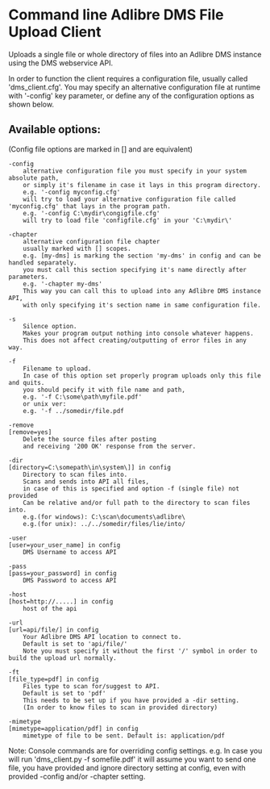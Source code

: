 # Command line Adlibre DMS File Upload Client

Uploads a single file or whole directory of files into an Adlibre DMS instance using the DMS webservice API.

In order to function the client requires a configuration file, usually called 'dms_client.cfg'.
You may specify an alternative configuration file at runtime with '-config' key parameter, or define any of the configuration options as shown below.

## Available options:

(Config file options are marked in [] and are equivalent)

    -config
        alternative configuration file you must specify in your system absolute path,
        or simply it's filename in case it lays in this program directory.
        e.g. '-config myconfig.cfg'
        will try to load your alternative configuration file called 'myconfig.cfg' that lays in the program path.
        e.g. '-config C:\mydir\congigfile.cfg'
        will try to load file 'configfile.cfg' in your 'C:\mydir\'

    -chapter
        alternative configuration file chapter
        usually marked with [] scopes.
        e.g. [my-dms] is marking the section 'my-dms' in config and can be handled separately.
        you must call this section specifying it's name directly after parameters.
        e.g. '-chapter my-dms'
        This way you can call this to upload into any Adlibre DMS instance API,
        with only specifying it's section name in same configuration file.

    -s
        Silence option.
        Makes your program output nothing into console whatever happens.
        This does not affect creating/outputting of error files in any way.

    -f
        Filename to upload.
        In case of this option set properly program uploads only this file and quits.
        you should pecify it with file name and path,
        e.g. '-f C:\some\path\myfile.pdf'
        or unix ver:
        e.g. '-f ../somedir/file.pdf

    -remove
    [remove=yes]
        Delete the source files after posting
        and receiving '200 OK' response from the server.

    -dir
    [directory=C:\somepath\in\system\]] in config
        Directory to scan files into.
        Scans and sends into API all files,
        in case of this is specified and option -f (single file) not provided
        Can be relative and/or full path to the directory to scan files into.
        e.g.(for windows): C:\scan\documents\adlibre\
        e.g.(for unix): ../../somedir/files/lie/into/

    -user
    [user=your_user_name] in config
        DMS Username to access API

    -pass
    [pass=your_password] in config
        DMS Password to access API

    -host
    [host=http://.....] in config
        host of the api

    -url
    [url=api/file/] in config
        Your Adlibre DMS API location to connect to.
        Default is set to 'api/file/'
        Note you must specify it without the first '/' symbol in order to build the upload url normally.

    -ft
    [file_type=pdf] in config
        Files type to scan for/suggest to API.
        Default is set to 'pdf'
        This needs to be set up if you have provided a -dir setting.
        (In order to know files to scan in provided directory)

    -mimetype
    [mimetype=application/pdf] in config
        mimetype of file to be sent. Default is: application/pdf

Note: Console commands are for overriding config settings.
e.g. In case you will run 'dms_client.py -f somefile.pdf'
it will assume you want to send one file, you have provided and ignore directory setting at config,
even with provided -config and/or -chapter setting.

